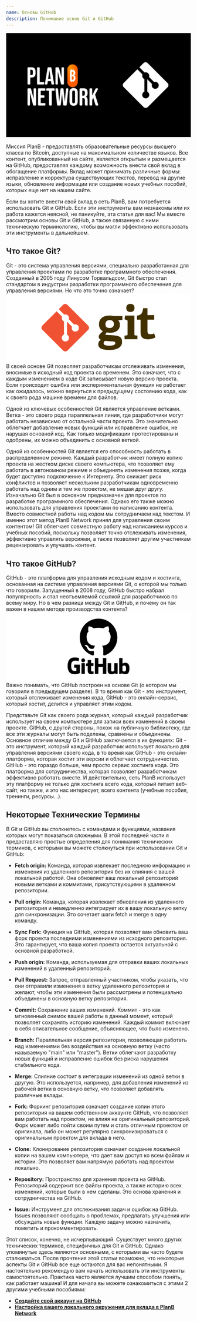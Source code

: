 ```yaml
---
name: Основы GitHub
description: Понимание основ Git и GitHub
---
```


![cover](assets/cover.webp)

Миссия PlanB - предоставлять образовательные ресурсы высшего класса по Bitcoin, доступные на максимальном количестве языков. Все контент, опубликованный на сайте, является открытым и размещается на GitHub, предоставляя каждому возможность внести свой вклад в обогащение платформы. Вклад может принимать различные формы: исправление и корректура существующих текстов, перевод на другие языки, обновление информации или создание новых учебных пособий, которых еще нет на нашем сайте.

Если вы хотите внести свой вклад в сеть PlanB, вам потребуется использовать Git и GitHub. Если эти инструменты вам незнакомы или их работа кажется неясной, не паникуйте, эта статья для вас! Мы вместе рассмотрим основы Git и GitHub, а также связанную с ними техническую терминологию, чтобы вы могли эффективно использовать эти инструменты в дальнейшем.

## Что такое Git?

Git - это система управления версиями, специально разработанная для управления проектами по разработке программного обеспечения. Созданный в 2005 году Линусом Торвальдсом, Git быстро стал стандартом в индустрии разработки программного обеспечения для управления версиями. Но что это точно означает?
![git](assets/1.webp)
В своей основе Git позволяет разработчикам отслеживать изменения, вносимые в исходный код проекта со временем. Это означает, что с каждым изменением в коде Git записывает новую версию проекта. Если происходит ошибка или экспериментальная функция не работает как ожидалось, можно вернуться к предыдущему состоянию кода, как к своего рода машине времени для файлов.

Одной из ключевых особенностей Git является управление ветками. Ветка - это своего рода параллельная линия, где разработчики могут работать независимо от остальной части проекта. Это значительно облегчает добавление новых функций или исправление ошибок, не нарушая основной код. Как только модификации протестированы и одобрены, их можно объединить с основной веткой.

Одной из особенностей Git является его способность работать в распределенном режиме. Каждый разработчик имеет полную копию проекта на жестком диске своего компьютера, что позволяет ему работать в автономном режиме и объединять изменения позже, когда будет доступно подключение к Интернету. Это снижает риск конфликтов и позволяет нескольким разработчикам одновременно работать над одним и тем же проектом, не мешая друг другу.
Изначально Git был в основном предназначен для проектов по разработке программного обеспечения. Однако его также можно использовать для управления проектами по написанию контента. Вместо совместной работы над кодом мы сотрудничаем над текстом. И именно этот метод PlanB Network принял для управления своим контентом! Git облегчает совместную работу над написанием курсов и учебных пособий, поскольку позволяет точно отслеживать изменения, эффективно управлять версиями, а также позволяет другим участникам рецензировать и улучшать контент.
## Что такое GitHub?

GitHub - это платформа для управления исходным кодом и хостинга, основанная на системе управления версиями Git, о которой мы только что говорили. Запущенный в 2008 году, GitHub быстро набрал популярность и стал неотъемлемой ссылкой для разработчиков по всему миру. Но в чем разница между Git и GitHub, и почему он так важен в нашем методе производства контента?
![github](assets/2.webp)
Важно понимать, что GitHub построен на основе Git (о котором мы говорили в предыдущем разделе). В то время как Git - это инструмент, который отслеживает изменения кода, GitHub - это онлайн-сервис, который хостит, делится и управляет этим кодом.

Представьте Git как своего рода журнал, который каждый разработчик использует на своем компьютере для записи всех изменений в своем проекте. GitHub, с другой стороны, похож на публичную библиотеку, где все эти журналы могут быть поделены, сравнены и объединены.
Основное отличие между Git и GitHub заключается в их функциях: Git - это инструмент, который каждый разработчик использует локально для управления версиями своего кода, в то время как GitHub - это онлайн-платформа, которая хостит эти версии и облегчает сотрудничество.
GitHub - это гораздо больше, чем просто сервис хостинга кода. Это платформа для сотрудничества, которая позволяет разработчикам эффективно работать вместе. И действительно, сеть PlanB использует эту платформу не только для хостинга всего кода, который питает веб-сайт, но также, и это нас интересует, всего контента (учебные пособия, тренинги, ресурсы...).

## Некоторые Технические Термины

В Git и GitHub вы столкнетесь с командами и функциями, названия которых могут показаться сложными. В этой последней части я предоставляю простые определения для понимания технических терминов, с которыми вы можете столкнуться при использовании Git и GitHub:

- **Fetch origin:** Команда, которая извлекает последнюю информацию и изменения из удаленного репозитория без их слияния с вашей локальной работой. Она обновляет ваш локальный репозиторий новыми ветками и коммитами, присутствующими в удаленном репозитории.

- **Pull origin:** Команда, которая извлекает обновления из удаленного репозитория и немедленно интегрирует их в вашу локальную ветку для синхронизации. Это сочетает шаги fetch и merge в одну команду.
- **Sync Fork:** Функция на GitHub, которая позволяет вам обновить ваш форк проекта последними изменениями из исходного репозитория. Это гарантирует, что ваша копия проекта остается актуальной с основной разработкой.
- **Push origin:** Команда, используемая для отправки ваших локальных изменений в удаленный репозиторий.

- **Pull Request:** Запрос, отправленный участником, чтобы указать, что они отправили изменения в ветку удаленного репозитория и желают, чтобы эти изменения были рассмотрены и потенциально объединены в основную ветку репозитория.

- **Commit:** Сохранение ваших изменений. Коммит - это как мгновенный снимок вашей работы в данный момент, который позволяет сохранять историю изменений. Каждый коммит включает в себя описательное сообщение, объясняющее, что было изменено.

- **Branch:** Параллельная версия репозитория, позволяющая работать над изменениями без воздействия на основную ветку (часто называемую "main" или "master"). Ветки облегчают разработку новых функций и исправление ошибок без риска нарушения стабильного кода.

- **Merge:** Слияние состоит в интеграции изменений из одной ветки в другую. Это используется, например, для добавления изменений из рабочей ветки в основную ветку, что позволяет добавлять различные вклады.

- **Fork:** Форкинг репозитория означает создание копии этого репозитория на вашем собственном аккаунте GitHub, что позволяет вам работать над проектом, не влияя на оригинальный репозиторий. Форк может либо пойти своим путем и стать отличным проектом от оригинала, либо он может регулярно синхронизироваться с оригинальным проектом для вклада в него.

- **Clone:** Клонирование репозитория означает создание локальной копии на вашем компьютере, что дает вам доступ ко всем файлам и истории. Это позволяет вам напрямую работать над проектом локально.

- **Repository:** Пространство для хранения проекта на GitHub. Репозиторий содержит все файлы проекта, а также историю всех изменений, которые были в нем сделаны. Это основа хранения и сотрудничества на GitHub.

- **Issue:** Инструмент для отслеживания задач и ошибок на GitHub. Issues позволяют сообщать о проблемах, предлагать улучшения или обсуждать новые функции. Каждую задачу можно назначить, пометить и прокомментировать.

Этот список, конечно, не исчерпывающий. Существует много других технических терминов, специфичных для Git и GitHub. Однако упомянутые здесь являются основными, с которыми вы часто будете сталкиваться.
После прочтения этой статьи возможно, что некоторые аспекты Git и GitHub все еще остаются для вас непонятными. Я настоятельно рекомендую вам начать использовать эти инструменты самостоятельно. Практика часто является лучшим способом понять, как работает машина! И для начала вы можете ознакомиться с этими 2 другими учебными пособиями:
- **[Создайте свой аккаунт на GitHub](https://planb.network/tutorials/others/create-github-account)**
- **[Настройка вашего локального окружения для вклада в PlanB Network](https://planb.network/tutorials/others/github-desktop-work-environment)**